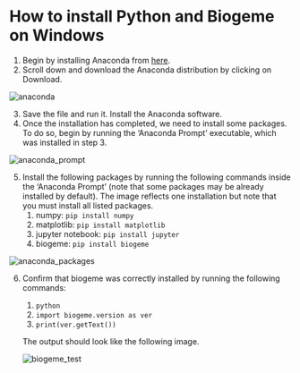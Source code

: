 # How to install Python and Biogeme on Windows

1. Begin by installing Anaconda from [here](https://www.anaconda.com/products/individual).
2. Scroll down and download the Anaconda distribution by clicking on Download.

![anaconda](../img/anaconda.png "anaconda")

3. Save the file and run it. Install the Anaconda software.
4. Once the installation has completed, we need to install some packages. To do so, begin by running the ‘Anaconda Prompt’ executable, which was installed in step 3.

![anaconda_prompt](../img/anaconda_prompt.png "anaconda_prompt")

5. Install the following packages by running the following commands inside the ‘Anaconda Prompt’ (note that some packages may be already installed by default). The image reflects one installation but note that you must install all listed packages.
    1.	numpy: 		`pip install numpy`
    2. matplotlib: 		`pip install matplotlib`
    3. jupyter notebook: 		`pip install jupyter`
    4. biogeme: 		`pip install biogeme`
  
![anaconda_packages](../img/anaconda_packages.png "anaconda_packages")

6.	Confirm that biogeme was correctly installed by running the following commands:
    1. `python`
    2. `import biogeme.version as ver`
    3. `print(ver.getText())`

    The output should look like the following image.

    ![biogeme_test](../img/biogeme_test.png "biogeme_test")
    
